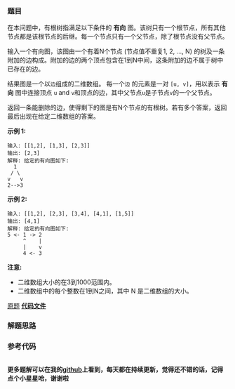 ### 题目
在本问题中，有根树指满足以下条件的 **有向** 图。该树只有一个根节点，所有其他节点都是该根节点的后继。每一个节点只有一个父节点，除了根节点没有父节点。

输入一个有向图，该图由一个有着N个节点 (节点值不重复1, 2, ..., N)
的树及一条附加的边构成。附加的边的两个顶点包含在1到N中间，这条附加的边不属于树中已存在的边。

结果图是一个以`边`组成的二维数组。 每一个`边` 的元素是一对 `[u, v]`，用以表示 **有向** 图中连接顶点 `u` and
`v`和顶点的边，其中父节点`u`是子节点`v`的一个父节点。

返回一条能删除的边，使得剩下的图是有N个节点的有根树。若有多个答案，返回最后出现在给定二维数组的答案。

**示例  1:**

    
    
    输入: [[1,2], [1,3], [2,3]]
    输出: [2,3]
    解释: 给定的有向图如下:
      1
     / \
    v   v
    2-->3
    

**示例 2:**

    
    
    输入: [[1,2], [2,3], [3,4], [4,1], [1,5]]
    输出: [4,1]
    解释: 给定的有向图如下:
    5 <- 1 -> 2
         ^    |
         |    v
         4 <- 3
    

**注意:**

  * 二维数组大小的在3到1000范围内。
  * 二维数组中的每个整数在1到N之间，其中 N 是二维数组的大小。

[原题](https://leetcode-cn.com/problems/redundant-connection-ii/)    **[代码文件]()**


### 解题思路




### 参考代码

```go


```




**更多题解可以在我的[github](https://github.com/LZH139/leetcode_Go)上看到，每天都在持续更新，觉得还不错的话，记得点个小星星哈，谢谢啦**
